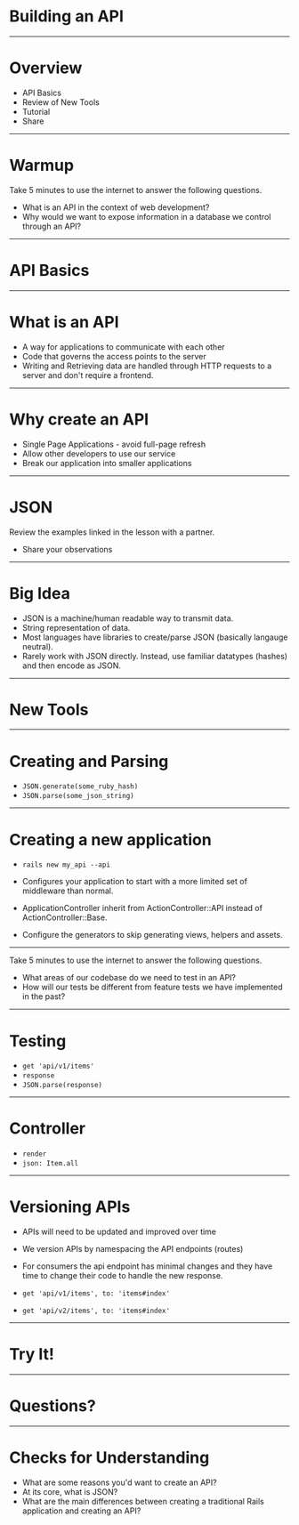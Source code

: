 # Building an API
---

# Overview

* API Basics
* Review of New Tools
* Tutorial
* Share

---

# Warmup

Take 5 minutes to use the internet to answer the following questions.

* What is an API in the context of web development?
* Why would we want to expose information in a database we control through an API?

---

# API Basics

---

# What is an API

* A way for applications to communicate with each other
* Code that governs the access points to the server
* Writing and Retrieving data are handled through HTTP requests to a server and don't require a frontend.

---

# Why create an API

* Single Page Applications - avoid full-page refresh
* Allow other developers to use our service
* Break our application into smaller applications

---

# JSON

Review the examples linked in the lesson with a partner.

* Share your observations

---

# Big Idea

* JSON is a machine/human readable way to transmit data.
* String representation of data.
* Most languages have libraries to create/parse JSON (basically langauge neutral).
* Rarely work with JSON directly. Instead, use familiar datatypes (hashes) and then encode as JSON.

---

# New Tools

---

# Creating and Parsing

* `JSON.generate(some_ruby_hash)`
* `JSON.parse(some_json_string)`

---

# Creating a new application

* `rails new my_api --api`


* Configures your application to start with a more limited set of middleware than normal.
* ApplicationController inherit from ActionController::API instead of ActionController::Base.
* Configure the generators to skip generating views, helpers and assets.

---

Take 5 minutes to use the internet to answer the following questions.

* What areas of our codebase do we need to test in an API?
* How will our tests be different from feature tests we have implemented in the past?

---

# Testing

* `get 'api/v1/items'`
* `response`
* `JSON.parse(response)`

---

# Controller

* `render`
* `json: Item.all`

---

# Versioning APIs

* APIs will need to be updated and improved over time
* We version APIs by namespacing the API endpoints (routes)
* For consumers the api endpoint has minimal changes and they have time to change their code to handle the new response.

* `get 'api/v1/items', to: 'items#index'`
* `get 'api/v2/items', to: 'items#index'`

---


# Try It!

---

# Questions?

---

# Checks for Understanding

* What are some reasons you'd want to create an API?
* At its core, what is JSON?
* What are the main differences between creating a traditional Rails application and creating an API?
